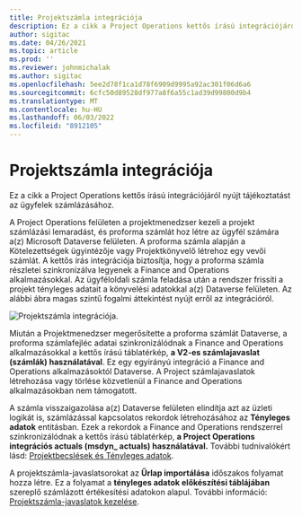 ```yaml
---
title: Projektszámla integrációja
description: Ez a cikk a Project Operations kettős írású integrációjáról nyújt tájékoztatást az ügyfelek számlázásához.
author: sigitac
ms.date: 04/26/2021
ms.topic: article
ms.prod: ''
ms.reviewer: johnmichalak
ms.author: sigitac
ms.openlocfilehash: 5ee2d78f1ca1d78f6909d9995a92ac301f06d6a6
ms.sourcegitcommit: 6cfc50d89528df977a8f6a55c1ad39d99800d9b4
ms.translationtype: MT
ms.contentlocale: hu-HU
ms.lasthandoff: 06/03/2022
ms.locfileid: "8912105"
---
```

# <a name="project-invoice-integration"></a>Projektszámla integrációja

Ez a cikk a Project Operations kettős írású integrációjáról nyújt tájékoztatást az ügyfelek számlázásához.

A Project Operations felületen a projektmenedzser kezeli a projekt számlázási lemaradást, és proforma számlát hoz létre az ügyfél számára a(z) Microsoft Dataverse felületen. A proforma számla alapján a Kötelezettségek ügyintézője vagy Projektkönyvelő létrehoz egy vevői számlát. A kettős írás integrációja biztosítja, hogy a proforma számla részletei szinkronizálva legyenek a Finance and Operations alkalmazásokkal. Az ügyféloldali számla feladása után a rendszer frissíti a projekt tényleges adatait a könyvelési adatokkal a(z) Dataverse felületen. Az alábbi ábra magas szintű fogalmi áttekintést nyújt erről az integrációról.

   ![Projektszámla integrációja.](./media/DW5Invoicing.png)

Miután a Projektmenedzser megerősítette a proforma számlát Dataverse, a proforma számlafejléc adatai szinkronizálódnak a Finance and Operations alkalmazásokkal a kettős írású táblatérkép, **a V2-es számlajavaslat (számlák) használatával**. Ez egy egyirányú integráció a Finance and Operations alkalmazásoktól Dataverse. A Project számlajavaslatok létrehozása vagy törlése közvetlenül a Finance and Operations alkalmazásokban nem támogatott.

A számla visszaigazolása a(z) Dataverse felületen elindítja azt az üzleti logikát is, számlázással kapcsolatos rekordok létrehozásához az **Tényleges adatok** entitásban. Ezek a rekordok a Finance and Operations rendszerrel szinkronizálódnak a kettős írású táblatérkép, **a Project Operations integrációs actuals (msdyn\_ actuals) használatával.** További tudnivalókért lásd: [Projektbecslések és Tényleges adatok](resource-dual-write-estimates-actuals.md). 

A projektszámla-javaslatsorokat az **Űrlap importálása** időszakos folyamat hozza létre. Ez a folyamat a **tényleges adatok előkészítési táblájában** szereplő számlázott értékesítési adatokon alapul. További információ: [Projektszámla-javaslatok kezelése](../invoicing/format-update-project-invoice-proposals.md#create-project-invoice-proposals). 
